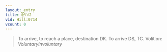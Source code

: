 ```yaml
---
layout: entry
title: རྟོལ་√2
vid: Hill:0714
vcount: 0
---
```

> To arrive, to reach a place, destination DK\. To arrive DS, TC\.
> Volition: _VoluntaryInvoluntary_


